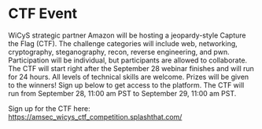 # CTF Event

WiCyS strategic partner Amazon will be hosting a jeopardy-style Capture the Flag (CTF). The challenge categories will include web, networking, cryptography, steganography, recon, reverse engineering, and pwn. Participation will be individual, but participants are allowed to collaborate. The CTF will start right after the September 28 webinar finishes and will run for 24 hours. All levels of technical skills are welcome. Prizes will be given to the winners! Sign up below to get access to the platform. The CTF will run from September 28, 11:00 am PST to September 29, 11:00 am PST.

Sign up for the CTF here: https://amsec_wicys_ctf_competition.splashthat.com/


